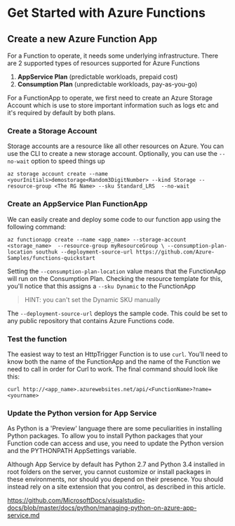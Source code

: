 
# Get Started with Azure Functions

## Create a new Azure Function App
For a Function to operate, it needs some underlying infrastructure. There are 2 supported types
of resources supported for Azure Functions

1. **AppService Plan** (predictable workloads, prepaid cost)
2. **Consumption Plan** (unpredictable workloads, pay-as-you-go)

For a FunctionApp to operate, we first need to create an Azure Storage Account which is use to store
important information such as logs etc and it's required by default by both plans.

### Create a Storage Account
Storage accounts are a resource like all other resources on Azure. You can use the CLI to create
a new storage account. Optionally, you can use the `--no-wait` option to speed things up
    
`az storage account create --name <yourInitials>demostorage<Random3DigitNumber> --kind Storage --resource-group <The RG Name> --sku Standard_LRS  --no-wait`

### Create an AppService Plan FunctionApp
We can easily create and deploy some code to our function app using the following command:

`az functionapp create --name <app_name> --storage-account  <storage_name>  --resource-group myResourceGroup \
--consumption-plan-location southuk --deployment-source-url https://github.com/Azure-Samples/functions-quickstart`

Setting the `--consumption-plan-location` value means that the FunctionApp will run on the Consumption Plan. Checking the resource template for this, you'll notice that this assigns a `--sku Dynamic` to the 
FunctionApp 

> HINT: you can't set the Dynamic SKU manually

The `--deployment-source-url` deploys the sample code. This could be set to any public repository that contains Azure Functions code.

### Test the function 

The easiest way to test an HttpTrigger Function is to use `curl`. You'll need to know both the name of the FunctionApp and the name of the Function we need to call in order for Curl to work. The final command should look like this:

`curl http://<app_name>.azurewebsites.net/api/<FunctionName>?name=<yourname>`


### Update the Python version for App Service

As Python is a 'Preview' language there are some peculiarities in installing Python packages. To allow you to install Python packages that your Function code can access and use, you need to update the Python version and the PYTHONPATH AppSettings variable.

Although App Service by default has Python 2.7 and Python 3.4 installed in root folders on the server, you cannot customize or install packages in these environments, nor should you depend on their presence. You should instead rely on a site extension that you control, as described in this article.

https://github.com/MicrosoftDocs/visualstudio-docs/blob/master/docs/python/managing-python-on-azure-app-service.md
